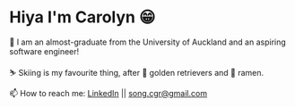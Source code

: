 # Hiya I'm Carolyn 😁 

🌱 I am an almost-graduate from the University of Auckland and an aspiring software engineer!

⛷️ Skiing is my favourite thing, after 🐾 golden retrievers and 🍜 ramen. 

📫 How to reach me: [LinkedIn](https://www.linkedin.com/in/carolyn-song-a3a956139/) || song.cgr@gmail.com
